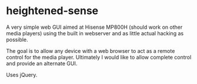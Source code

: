 heightened-sense
================

A very simple web GUI aimed at Hisense MP800H (should work on other media players) using the built in webserver and as little actual hacking as possible.

The goal is to allow any device with a web browser to act as a remote control for the media player. Ultimately I would like to allow complete control and provide an alternate GUI.

Uses jQuery.


